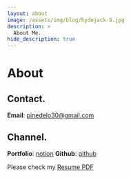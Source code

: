 ```yaml
---
layout: about
image: /assets/img/blog/hydejack-9.jpg
description: >
  About Me.
hide_description: true
---
```


# About

<!--author-->

## Contact.

**Email**: pinedelo30@gmail.com

## Channel.

**Portfolio**: [notion]
**Github**: [github]

Please check my [Resume PDF](/assets/박태준.pdf)

[notion]: https://www.notion.so/eb9bfaf98e1a41f4b753c017a7c32eb4
[github]: https://github.com/PineDelo

